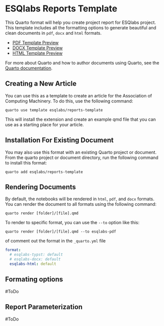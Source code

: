 # ESQlabs Reports Template

This Quarto format will help you create project report for ESQlabs project. This
template includes all the formatting options to generate beautiful and clean
documents in `pdf`, `docx` and `html` formats.

  - [PDF Template Preview](template.pdf)
  - [DOCX Template Preview](template.docx)
  - [HTML Template Preview](template.html)


For more about Quarto and how to author documents using Quarto, see the [Quarto
documentation](https://quarto.org/docs/authoring/markdown-basics.html).

## Creating a New Article

You can use this as a template to create an article for the Association of
Computing Machinery. To do this, use the following command:

`quarto use template esqlabs/reports-template`

This will install the extension and create an example qmd file that you can use
as a starting place for your article.


## Installation For Existing Document

You may also use this format with an existing Quarto project or document. From
the quarto project or document directory, run the following command to install
this format:

`quarto add esqlabs/reports-template`

## Rendering Documents

By default, the notebooks will be rendered in `html`, `pdf`, and `docx` formats.
You can render the document to all formats using the following command:

`quarto render [folder]/[file].qmd`

To render to specific format, you can use the `--to` option like this:

`quarto render [folder]/[file].qmd --to esqlabs-pdf`

of comment out the format in the `_quarto.yml` file

``` yaml
format: 
  # esqlabs-typst: default
  # esqlabs-docx: default
  esqlabs-html: default
```

## Formating options

\#ToDo

## Report Parameterization

\#ToDo